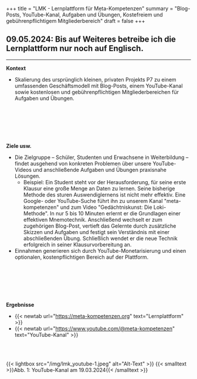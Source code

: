 +++
title = "LMK - Lernplattform für Meta-Kompetenzen"
summary = "Blog-Posts, YouTube-Kanal, Aufgaben und Übungen, Kostefreiem und gebührenpflichtigem Mitgliederbereich"
draft = false
+++

## 09.05.2024: Bis auf Weiteres betreibe ich die Lernplattform nur noch auf Englisch.  

---

**Kontext**  
- Skalierung des ursprünglich kleinen, privaten Projekts P7 zu einem umfassenden Geschäftsmodell mit Blog-Posts, einem YouTube-Kanal sowie kostenlosen und gebührenpflichtigen Mitgliederbereichen für Aufgaben und Übungen.

</br></br>  
</br></br> 

**Ziele usw.**
- Die Zielgruppe – Schüler, Studenten und Erwachsene in Weiterbildung – findet ausgehend von konkreten Problemen über unsere YouTube-Videos und anschließende Aufgaben und Übungen praxisnahe Lösungen.
    - Beispiel: Ein Student steht vor der Herausforderung, für seine erste Klausur eine große Menge an Daten zu lernen. Seine bisherige Methode des sturen Auswendiglernens ist nicht mehr effektiv. Eine Google- oder YouTube-Suche führt ihn zu unserem Kanal "meta-kompetenzen" und zum Video "Gedächtniskunst: Die Loki-Methode". In nur 5 bis 10 Minuten erlernt er die Grundlagen einer effektiven Mnemotechnik. Anschließend wechselt er zum zugehörigen Blog-Post, vertieft das Gelernte durch zusätzliche Skizzen und Aufgaben und festigt sein Verständnis mit einer abschließenden Übung. Schließlich wendet er die neue Technik erfolgreich in seiner Klausurvorbereitung an.
- Einnahmen generieren sich durch YouTube-Monetarisierung und einen optionalen, kostenpflichtigen Bereich auf der Plattform.

</br></br>  
</br></br> 

**Ergebnisse**  
- {{< newtab url="https://meta-kompetenzen.org" text="Lernplattform" >}}
- {{< newtab url="https://www.youtube.com/@meta-kompetenzen" text="YouTube-Kanal" >}}

</br></br>  

{{< lightbox src="/img/lmk_youtube-1.jpeg" alt="Alt-Text" >}}
{{< smalltext >}}Abb. 1: YouTube-Kanal am 19.03.2024{{< /smalltext >}}